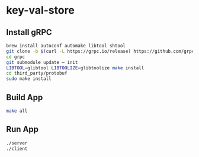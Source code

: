 # key-val-store

Install gRPC
------------

```sh
brew install autoconf automake libtool shtool
git clone -b $(curl -L https://grpc.io/release) https://github.com/grpc/grpc
cd grpc
git submodule update — init
LIBTOOL=glibtool LIBTOOLIZE=glibtoolize make install
cd third_party/protobuf
sudo make install
```

Build App
---------

```sh
make all
```

Run App
-------

```sh
./server
./client
```
